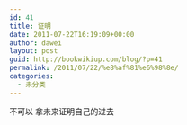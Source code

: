 ```yaml
---
id: 41
title: 证明
date: 2011-07-22T16:19:09+00:00
author: dawei
layout: post
guid: http://bookwikiup.com/blog/?p=41
permalink: /2011/07/22/%e8%af%81%e6%98%8e/
categories:
  - 未分类
---
```

不可以 拿未来证明自己的过去